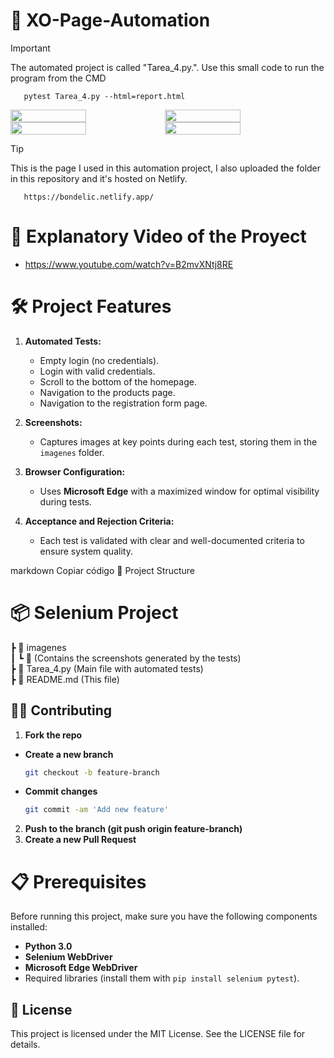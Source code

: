 # 🚀 XO-Page-Automation
> [!IMPORTANT]
The automated project is called "Tarea_4.py.". Use this small code to run the program from the CMD
```text
   pytest Tarea_4.py --html=report.html
   ```

<div style="display: flex;">
  <img src="https://github.com/K3ury99/XO-Page-Automation/blob/main/imagenes/login_fallido.png" width="49%"></img> 
  <img src="https://github.com/K3ury99/XO-Page-Automation/blob/main/imagenes/login_con_credenciales_2.png" width="49%"></img>   
</div>
<div style="display: flex;">
  <img src="https://github.com/K3ury99/XO-Page-Automation/blob/main/imagenes/pagina_formulario.png" width="49%"></img> 
  <img src="https://github.com/K3ury99/XO-Page-Automation/blob/main/imagenes/inicio_scroll.png" width="49%"></img>   
</div>

> [!TIP]
This is the page I used in this automation project, I also uploaded the folder in this repository and it's hosted on Netlify.
```text
   https://bondelic.netlify.app/
   ```

# 👾 Explanatory Video of the Proyect
   - https://www.youtube.com/watch?v=B2mvXNtj8RE


# 🛠️ **Project Features**
1. **Automated Tests:**
   - Empty login (no credentials).
   - Login with valid credentials.
   - Scroll to the bottom of the homepage.
   - Navigation to the products page.
   - Navigation to the registration form page.

2. **Screenshots:**
   - Captures images at key points during each test, storing them in the `imagenes` folder.

3. **Browser Configuration:**
   - Uses **Microsoft Edge** with a maximized window for optimal visibility during tests.

4. **Acceptance and Rejection Criteria:**
   - Each test is validated with clear and well-documented criteria to ensure system quality.

markdown
Copiar código
📂 Project Structure

# 📦 Selenium Project  
 ┣ 📂 imagenes  
 ┃ ┗ 📄 (Contains the screenshots generated by the tests)  
 ┣ 📄 Tarea_4.py  (Main file with automated tests)  
 ┣ 📄 README.md        (This file)  


## 🐱‍👤 Contributing
1. **Fork the repo**
- **Create a new branch**
   ```bash
   git checkout -b feature-branch
- **Commit changes**
   ```bash
  git commit -am 'Add new feature'
2. **Push to the branch (git push origin feature-branch)**
3. **Create a new Pull Request**

# 📋 **Prerequisites**
Before running this project, make sure you have the following components installed:
- **Python 3.0**
- **Selenium WebDriver**
- **Microsoft Edge WebDriver**
- Required libraries (install them with `pip install selenium pytest`).

## 📔 License
This project is licensed under the MIT License. See the LICENSE file for details.
